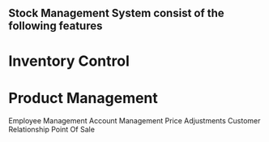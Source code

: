 
## Stock Management System consist of the following features
# Inventory Control
# Product Management
Employee Management
Account Management
Price Adjustments
Customer Relationship
Point Of Sale
